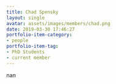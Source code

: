 ```yaml
---
title: Chad Spensky
layout: single
avatar: assets/images/members/chad.png
date: 2019-03-30 17:46:27
portfolio-item-category:
- people
portfolio-item-tag:
- PhD Students
- current member
---
```

nan